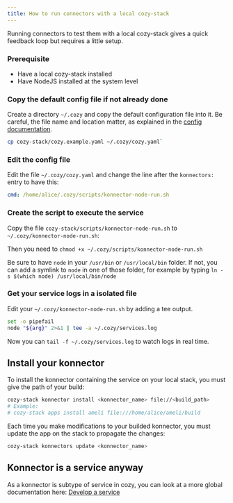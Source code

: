 ```yaml
---
title: How to run connectors with a local cozy-stack
---
```


Running connectors to test them with a local cozy-stack gives a quick feedback loop but requires a little setup.

### Prerequisite

- Have a local cozy-stack installed
- Have NodeJS installed at the system level

### Copy the default config file if not already done

Create a directory  `~/.cozy` and copy the default configuration file into it. Be careful, the file name and location matter, as explained in the [config documentation](https://docs.cozy.io/en/cozy-stack/config/).

```bash
cp cozy-stack/cozy.example.yaml ~/.cozy/cozy.yaml`
```

### Edit the config file

Edit the file `~/.cozy/cozy.yaml` and change the line after the `konnectors:` entry to have this:

```yaml
cmd: /home/alice/.cozy/scripts/konnector-node-run.sh
```

### Create the script to execute the service

Copy the file `cozy-stack/scripts/konnector-node-run.sh` to `~/.cozy/konnector-node-run.sh`:

Then you need to `chmod +x ~/.cozy/scripts/konnector-node-run.sh`

Be sure to have `node` in your `/usr/bin` or `/usr/local/bin` folder. If not, you can add a symlink to `node` in one of those folder, for example by typing `ln -s $(which node) /usr/local/bin/node`

### Get your service logs in a isolated file

Edit your `~/.cozy/konnector-node-run.sh` by adding a tee output.

```bash
set -o pipefail
node "${arg}" 2>&1 | tee -a ~/.cozy/services.log
```

Now you can `tail -f ~/.cozy/services.log` to watch logs in real time.

## Install your konnector

To install the konnector containing the service on your local stack, you must give the path of your build:

```bash
cozy-stack konnector install <konnector_name> file://<build_path>
# Example:
# cozy-stack apps install ameli file:///home/alice/ameli/build
```

Each time you make modifications to your builded konnector, you must update the app on the stack to propagate the changes:

```bash
cozy-stack konnectors update <konnector_name>
```


## Konnector is a service anyway

As a konnector is subtype of service in cozy, you can look at a more global documentation here: [Develop a service](https://docs.cozy.io/en/howTos/dev/services/)
